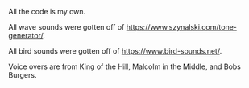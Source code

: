 All the code is my own.

All wave sounds were gotten off of https://www.szynalski.com/tone-generator/.

All bird sounds were gotten off of https://www.bird-sounds.net/.

Voice overs are from King of the Hill, Malcolm in the Middle, and Bobs Burgers. 

